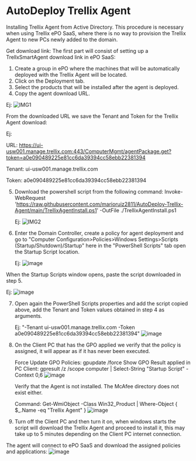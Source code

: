 # AutoDeploy Trellix Agent
Installing Trellix Agent from Active Directory. This procedure is necessary when using Trellix ePO SaaS, where there is no way to provision the Trellix Agent to new PCs newly added to the domain.

Get download link: The first part will consist of setting up a TrellxSmartAgent download link in ePO SaaS:

1. Create a group in ePO where the machines that will be automatically deployed with the Trellix Agent will be located.
2. Click on the Deployment tab.
3. Select the products that will be installed after the agent is deployed.
4. Copy the agent download URL.

Ej:
![IMG1](https://github.com/marioruiz2811/Trellix-Smart-Agent/assets/71531721/4c1dff38-cda8-421d-969a-aff21e37c244)

  From the downloaded URL we save the Tenant and Token for the Trellix Agent download:
  
  Ej:
  
  URL: https://ui-usw001.manage.trellix.com:443/ComputerMgmt/agentPackage.get?token=a0e090489225e81cc6da39394cc58ebb22381394
  
  Tenant: ui-usw001.manage.trellix.com
  
  Token: a0e090489225e81cc6da39394cc58ebb22381394
  
5. Download the powershell script from the following command: Invoke-WebRequest 'https://raw.githubusercontent.com/marioruiz2811/AutoDeploy-Trellix-Agent/main/TrellixAgentInstall.ps1' -OutFile ./TrellixAgentInstall.ps1

   Ej:
![IMG2](https://github.com/marioruiz2811/AutoDeploy-Trellix-Agent/assets/71531721/a7567694-ccff-4eaa-9126-c341980b48c7)

6. Enter the Domain Controller, create a policy for agent deployment and go to "Computer Configuration>Policies>Windows Settings>Scripts (Startup/Shutdown)/Startup" here in the "PowerShell Scripts" tab open the Startup Script location.

   Ej:
![image](https://github.com/marioruiz2811/AutoDeploy-Trellix-Agent/assets/71531721/78116c8a-3fda-41eb-b337-a1590c4692fe)

  When the Startup Scripts window opens, paste the script downloaded in step 5.
  
  Ej:
![image](https://github.com/marioruiz2811/AutoDeploy-Trellix-Agent/assets/71531721/6c1de34d-c7c6-4e23-af3c-283d7e7c53dc)

7. Open again the PowerShell Scripts properties and add the script copied above, add the Tenant and Token values obtained in step 4 as arguments.

   Ej: "-Tenant ui-usw001.manage.trellix.com -Token a0e090489225e81cc6da39394cc58ebb22381394"
![image](https://github.com/marioruiz2811/AutoDeploy-Trellix-Agent/assets/71531721/8e5c099a-c2db-415a-a27c-d2c83484dd63)

8. On the Client PC that has the GPO applied we verify that the policy is assigned, it will appear as if it has never been executed.
    
    Force Update GPO Policies: gpupdate /force
    Show GPO Result applied in PC Client: gpresult /z /scope computer | Select-String "Startup Script" -Context 0,6
   ![image](https://github.com/marioruiz2811/AutoDeploy-Trellix-Agent/assets/71531721/3f607b8a-db34-4fa3-aef8-6d502f8f7d28)

   Verify that the Agent is not installed. The McAfee directory does not exist either.

   Command: Get-WmiObject -Class Win32_Product | Where-Object { $_.Name -eq "Trellix Agent" }
  ![image](https://github.com/marioruiz2811/AutoDeploy-Trellix-Agent/assets/71531721/cc30e73a-caa9-4389-8d90-681db7dfa64f)

10. Turn off the Client PC and then turn it on, when windows starts the script will download the Trellix Agent and proceed to install it, this may take up to 5 minutes depending on the Client PC internet connection.
    
The agent will connect to ePO SaaS and download the assigned policies and applications:
![image](https://github.com/marioruiz2811/AutoDeploy-Trellix-Agent/assets/71531721/f2161f03-2903-4dc6-8bdb-20e4d7605b53)


    
